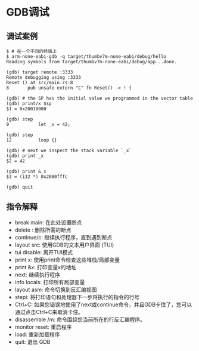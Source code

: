 # GDB调试

## 调试案例
```shell
$ # 在一个不同的终端上
$ arm-none-eabi-gdb -q target/thumbv7m-none-eabi/debug/hello
Reading symbols from target/thumbv7m-none-eabi/debug/app...done.

(gdb) target remote :3333
Remote debugging using :3333
Reset () at src/main.rs:8
8       pub unsafe extern "C" fn Reset() -> ! {

(gdb) # the SP has the initial value we programmed in the vector table
(gdb) print/x $sp
$1 = 0x20010000

(gdb) step
9           let _x = 42;

(gdb) step
12          loop {}

(gdb) # next we inspect the stack variable `_x`
(gdb) print _x
$2 = 42

(gdb) print &_x
$3 = (i32 *) 0x2000fffc

(gdb) quit

```


## 指令解释
- break main: 在此处设置断点
- delete <breakpoint-num>: 删除所需的断点
- continue/c: 继续执行程序，直到遇到断点
- layout src: 使用GDB的文本用户界面 (TUI)
- tui disable: 离开TUI模式
- print x: 使用print命令检查这些堆栈/局部变量
- print &x: 打印变量x的地址
- next: 继续执行程序
- info locals: 打印所有局部变量
- layout asm: 命令切换到反汇编视图
- stepi: 将打印语句和处理器下一步将执行的指令的行号
- Ctrl+C: 如果您错误地使用了next或continue命令，并且GDB卡住了，您可以通过点击Ctrl+C来取消卡住。
- disassemble /m: 命令围绕您当前所在的行反汇编程序。
- monitor reset: 重启程序
- load: 重新加载程序
- quit: 退出 GDB

